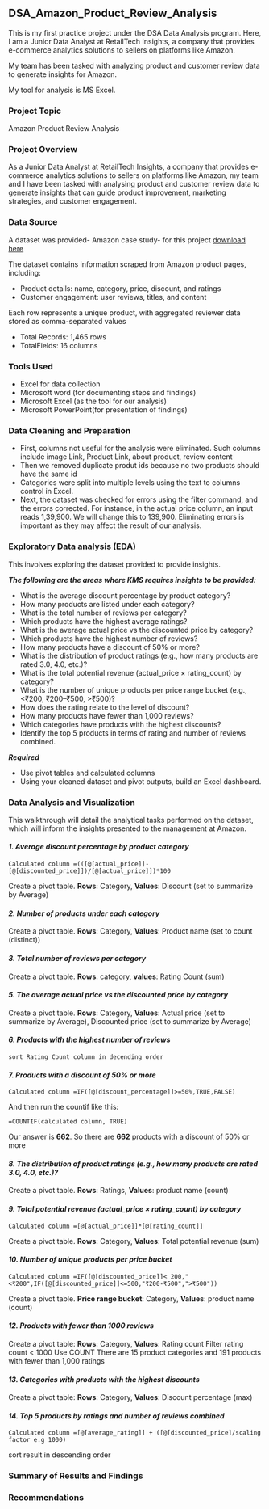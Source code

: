 ## DSA_Amazon_Product_Review_Analysis
This is my first practice project under the DSA Data Analysis program. Here, I am a Junior Data Analyst at RetailTech Insights, a company that provides e-commerce analytics solutions to sellers on platforms like Amazon.  

My team has been tasked with analyzing product and customer review data to generate insights for Amazon.

My tool for analysis is MS Excel.
### Project Topic
Amazon Product Review Analysis
### Project Overview
As a Junior Data Analyst at RetailTech Insights, a company that provides e-commerce analytics solutions to sellers on platforms like Amazon, my team and I have been 
tasked with analysing product and customer review data to generate insights that can guide product improvement, marketing strategies, and customer engagement. 
### Data Source
A dataset was provided- Amazon case study- for this project [download here](https://docs.google.com/spreadsheets/d/13k0hJFL3V0qJlbYCysdNWIgSPbUWm8Kx/edit?usp=sharing&ouid=111890686017413181401&rtpof=true&sd=true)

The dataset contains information scraped from Amazon product pages, including: 
- Product details: name, category, price, discount, and ratings
- Customer engagement: user reviews, titles, and content

Each row represents a unique product, with aggregated reviewer data stored as comma-separated values 
- Total Records: 1,465 rows
- TotalFields: 16 columns
### Tools Used
- Excel for data collection
- Microsoft word (for documenting steps and findings)
- Microsoft Excel (as the tool for our analysis)
- Microsoft PowerPoint(for presentation of findings)

### Data Cleaning and Preparation
- First, columns not useful for the analysis were eliminated. Such columns include image Link, Product Link, about product, review content 
- Then we removed duplicate produt ids because no two products should have the same id
- Categories were split into multiple levels using the text to columns control in Excel.
- Next, the dataset was checked for errors using the filter command, and the errors corrected. For instance, in the actual price column, an input reads 1,39,900. We will change this to 139,900. Eliminating errors is important as they may affect the result of our analysis.
### Exploratory Data analysis (EDA)
This involves exploring the dataset provided to provide insights. 

***The following are the areas where KMS requires insights to be provided:***
- What is the average discount percentage by product category?
- How many products are listed under each category?
- What is the total number of reviews per category?
- Which products have the highest average ratings?
- What is the average actual price vs the discounted price by category?
- Which products have the highest number of reviews?
- How many products have a discount of 50% or more?
- What is the distribution of product ratings (e.g., how many products are rated 3.0, 4.0, etc.)?
- What is the total potential revenue (actual_price × rating_count) by category?
- What is the number of unique products per price range bucket (e.g., <₹200, ₹200–₹500, >₹500)?
- How does the rating relate to the level of discount?
- How many products have fewer than 1,000 reviews?
- Which categories have products with the highest discounts?
- Identify the top 5 products in terms of rating and number of reviews combined.
  
***Required***
- Use pivot tables and calculated columns
- Using your cleaned dataset and pivot outputs, build an Excel dashboard. 
### Data Analysis and Visualization
This walkthrough will detail the analytical tasks performed on the dataset, which will inform the insights presented to the management at Amazon.
#### ***1. Average discount percentage by product category***
```Excel
Calculated column =(([@[actual_price]]-[@[discounted_price]])/[@[actual_price]])*100 
``` 
Create a pivot table. **Rows**: Category, **Values**: Discount (set to summarize by Average)

#### ***2. Number of products under each category***
Create a pivot table. **Rows**: Category, **Values**: Product name (set to count (distinct))

#### ***3. Total number of reviews per category***
Create a pivot table. **Rows**: category, **values**: Rating Count (sum)

#### ***5.  The average actual price vs the discounted price by category***
Create a pivot table. **Rows**: Category, **Values**: Actual price (set to summarize by Average), Discounted price (set to summarize by Average)

#### ***6. Products with the highest number of reviews***
```Excel
sort Rating Count column in decending order
```

#### ***7. Products with a discount of 50% or more***
```Excel
Calculated column =IF([@[discount_percentage]]>=50%,TRUE,FALSE)
```
And then run the countif like this: 
```Excel
=COUNTIF(calculated column, TRUE) 
```
Our answer is **662**. So there are **662** products with a discount of 50% or more

#### ***8. The distribution of product ratings (e.g., how many products are rated 3.0, 4.0, etc.)?***
Create a pivot table. **Rows**: Ratings, **Values**: product name (count)

#### ***9. Total potential revenue (actual_price × rating_count) by category***
```Excel
Calculated column =[@[actual_price]]*[@[rating_count]]
```
Create a pivot table. **Rows**: Category, **Values**: Total potential revenue (sum)

#### ***10. Number of unique products per price bucket***
```Excel
Calculated column =IF([@[discounted_price]]< 200,"<₹200",IF([@[discounted_price]]<=500,"₹200-₹500",">₹500"))
```
Create a pivot table. **Price range bucket**: Category, **Values**: product name (count)

#### ***12. Products with fewer than 1000 reviews***
Create a pivot table: **Rows**: Category, **Values**: Rating count
Filter rating count < 1000
Use COUNT
There are 15 product categories and 191 products with fewer than 1,000 ratings

#### ***13. Categories with products with the highest discounts***
Create a pivot table: **Rows**: Category, **Values**: Discount percentage (max)

#### ***14. Top 5 products by ratings and number of reviews combined***
```Excel
Calculated column =[@[average_rating]] + ([@[discounted_price]/scaling factor e.g 1000)
```
sort result in descending order

### Summary of Results and Findings

### Recommendations
